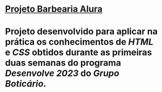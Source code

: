 # **<u>Projeto Barbearia Alura</u>** 

# Projeto desenvolvido para aplicar na prática os conhecimentos de ***HTML*** e ***CSS*** obtidos durante as primeiras duas semanas do programa ***Desenvolve 2023*** do ***Grupo Boticário***.

